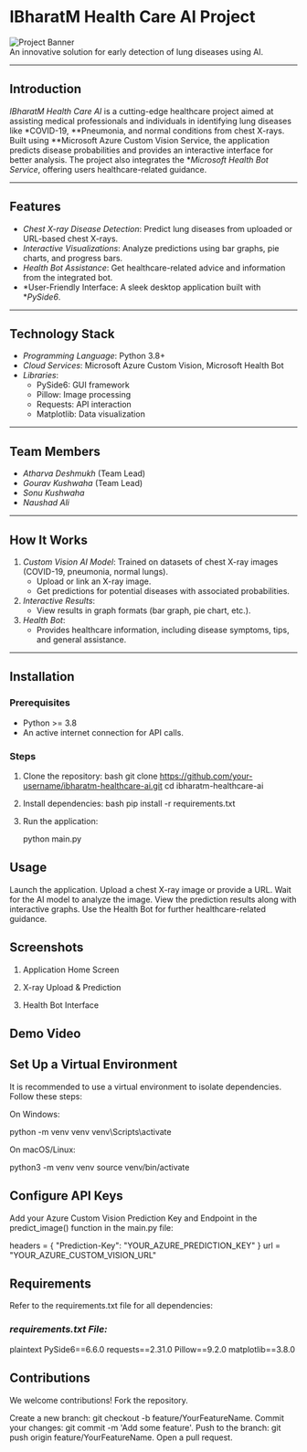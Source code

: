# IBharatM Health Care AI Project

![Project Banner](https://via.placeholder.com/1200x400.png?text=IBharatM+Health+Care+AI)  
An innovative solution for early detection of lung diseases using AI.

---

## Introduction

*IBharatM Health Care AI* is a cutting-edge healthcare project aimed at assisting medical professionals and individuals in identifying lung diseases like *COVID-19, **Pneumonia, and normal conditions from chest X-rays. Built using **Microsoft Azure Custom Vision Service, the application predicts disease probabilities and provides an interactive interface for better analysis. The project also integrates the **Microsoft Health Bot Service*, offering users healthcare-related guidance.

---

## Features
- *Chest X-ray Disease Detection*: Predict lung diseases from uploaded or URL-based chest X-rays.
- *Interactive Visualizations*: Analyze predictions using bar graphs, pie charts, and progress bars.
- *Health Bot Assistance*: Get healthcare-related advice and information from the integrated bot.
- *User-Friendly Interface: A sleek desktop application built with **PySide6*.

---

## Technology Stack
- *Programming Language*: Python 3.8+
- *Cloud Services*: Microsoft Azure Custom Vision, Microsoft Health Bot
- *Libraries*:
  - PySide6: GUI framework
  - Pillow: Image processing
  - Requests: API interaction
  - Matplotlib: Data visualization

---

## Team Members
- *Atharva Deshmukh* (Team Lead)  
- *Gourav Kushwaha* (Team Lead)  
- *Sonu Kushwaha*  
- *Naushad Ali*

---

## How It Works
1. *Custom Vision AI Model*: Trained on datasets of chest X-ray images (COVID-19, pneumonia, normal lungs).
   - Upload or link an X-ray image.
   - Get predictions for potential diseases with associated probabilities.
2. *Interactive Results*:
   - View results in graph formats (bar graph, pie chart, etc.).
3. *Health Bot*:
   - Provides healthcare information, including disease symptoms, tips, and general assistance.

---

## Installation

### Prerequisites
- Python >= 3.8
- An active internet connection for API calls.

### Steps
1. Clone the repository:
   bash
   git clone https://github.com/your-username/ibharatm-healthcare-ai.git
   cd ibharatm-healthcare-ai
2.  Install dependencies:
   bash
pip install -r requirements.txt

3. Run the application:
   
   python main.py

## Usage
Launch the application.
Upload a chest X-ray image or provide a URL.
Wait for the AI model to analyze the image.
View the prediction results along with interactive graphs.
Use the Health Bot for further healthcare-related guidance.

## Screenshots
1. Application Home Screen

2. X-ray Upload & Prediction

3. Health Bot Interface

## Demo Video

##  Set Up a Virtual Environment
It is recommended to use a virtual environment to isolate dependencies. Follow these steps:

On Windows:

python -m venv venv
venv\Scripts\activate


On macOS/Linux:

python3 -m venv venv
source venv/bin/activate


## Configure API Keys
Add your Azure Custom Vision Prediction Key and Endpoint in the predict_image() function in the main.py file:

headers = {
    "Prediction-Key": "YOUR_AZURE_PREDICTION_KEY"
}
url = "YOUR_AZURE_CUSTOM_VISION_URL"


## Requirements
Refer to the requirements.txt file for all dependencies:

### *requirements.txt File:*
plaintext
PySide6==6.6.0
requests==2.31.0
Pillow==9.2.0
matplotlib==3.8.0

## Contributions
We welcome contributions!
Fork the repository.

Create a new branch: git checkout -b feature/YourFeatureName.
Commit your changes: git commit -m 'Add some feature'.
Push to the branch: git push origin feature/YourFeatureName.
Open a pull request.
